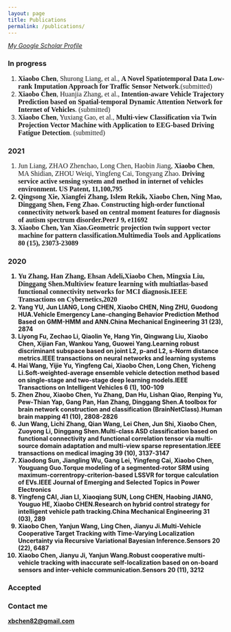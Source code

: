```yaml
---
layout: page
title: Publications
permalink: /publications/
---
```

*[My Google Scholar Profile](https://scholar.google.com/citations?user=F2sBN_oAAAAJ&hl=en&oi=sra)*

### In progress
1. **<font size=3 face="Times New Roman">Xiaobo Chen</font>**<font size=3 face="Times New Roman">, Shurong Liang, et al., </font>**<font size=3 face="Times New Roman">A Novel Spatiotemporal Data Low-rank Imputation Approach for Traffic Sensor Network</font>**<font size=3 face="Times New Roman">.(submitted)</font>  
2. **<font size=3 face="Times New Roman">Xiaobo Chen</font>**<font size=3 face="Times New Roman">, Huanjia Zhang, et al., </font>**<font size=3 face="Times New Roman">Intention-aware Vehicle Trajectory Prediction based on Spatial-temporal Dynamic Attention Network for Internet of Vehicles</font>**<font size=3 face="Times New Roman">. (submitted)</font>  
3. **<font size=3 face="Times New Roman">Xiaobo Chen</font>**<font size=3 face="Times New Roman">, Yuxiang Gao, et al., </font>**<font size=3 face="Times New Roman">Multi-view Classification via Twin Projection Vector Machine with Application to EEG-based Driving Fatigue Detection</font>**<font size=3 face="Times New Roman">. (submitted)</font>  


### 2021
1. <font size=3 face="Times New Roman">Jun Liang, ZHAO Zhenchao, Long Chen, Haobin Jiang, <b>Xiaobo Chen</b>, MA Shidian, ZHOU Weiqi, Yingfeng Cai, Tongyang Zhao. <b>Driving service active sensing system and method in internet of vehicles environment<b>. US Patent, 11,100,795</font>  
2. <font size=3 face="Times New Roman">Qingsong Xie, Xiangfei Zhang, Islem Rekik, <b>Xiaobo Chen</b>, Ning Mao, Dinggang Shen, Feng Zhao. <b>Constructing high-order functional connectivity network based on central moment features for diagnosis of autism spectrum disorder</b>.PeerJ 9, e11692</font>  
3. **<font size=3 face="Times New Roman">Xiaobo Chen</font>**<font size=3 face="Times New Roman">, Yan Xiao.</font>**<font size=3 face="Times New Roman">Geometric projection twin support vector machine for pattern classification</font>**<font size=3 face="Times New Roman">.Multimedia Tools and Applications 80 (15), 23073-23089</font>  

### 2020
1. <font size=3 face="Times New Roman">Yu Zhang, Han Zhang, Ehsan Adeli,</font>**<font size=3 face="Times New Roman">Xiaobo Chen</font>**<font size=3 face="Times New Roman">, Mingxia Liu, Dinggang Shen.</font>**<font size=3 face="Times New Roman">Multiview feature learning with multiatlas-based functional connectivity networks for MCI diagnosis</font>**<font size=3 face="Times New Roman">.IEEE Transactions on Cybernetics,2020</font>  
2. Yang YU, Jun LIANG, Long CHEN, **Xiaobo CHEN**, Ning ZHU, Guodong HUA.**Vehicle Emergency Lane-changing Behavior Prediction Method Based on GMM-HMM and ANN**.China Mechanical Engineering 31 (23), 2874
3. Liyong Fu, Zechao Li, Qiaolin Ye, Hang Yin, Qingwang Liu, **Xiaobo Chen**, Xijian Fan, Wankou Yang, Guowei Yang.**Learning robust discriminant subspace based on joint L2, p-and L2, s-Norm distance metrics**.IEEE transactions on neural networks and learning systems
4. Hai Wang, Yijie Yu, Yingfeng Cai, **Xiaobo Chen**, Long Chen, Yicheng Li.**Soft-weighted-average ensemble vehicle detection method based on single-stage and two-stage deep learning models**.IEEE Transactions on Intelligent Vehicles 6 (1), 100-109
5. Zhen Zhou, **Xiaobo Chen**, Yu Zhang, Dan Hu, Lishan Qiao, Renping Yu, Pew‐Thian Yap, Gang Pan, Han Zhang, Dinggang Shen.**A toolbox for brain network construction and classification (BrainNetClass)**.Human brain mapping 41 (10), 2808-2826
6. Jun Wang, Lichi Zhang, Qian Wang, Lei Chen, Jun Shi, Xiaobo Chen, Zuoyong Li, Dinggang Shen.**Multi-class ASD classification based on functional connectivity and functional correlation tensor via multi-source domain adaptation and multi-view sparse representation**.IEEE transactions on medical imaging 39 (10), 3137-3147
7. Xiaodong Sun, Jiangling Wu, Gang Lei, Yingfeng Cai, **Xiaobo Chen**, Youguang Guo.**Torque modeling of a segmented-rotor SRM using maximum-correntropy-criterion-based LSSVR for torque calculation of EVs**.IEEE Journal of Emerging and Selected Topics in Power Electronics
8. Yingfeng CAI, Jian LI, Xiaoqiang SUN, Long CHEN, Haobing JIANG, Youguo HE, **Xiaobo CHEN**.**Research on hybrid control strategy for intelligent vehicle path tracking**.China Mechanical Engineering 31 (03), 289
9. **Xiaobo Chen**, Yanjun Wang, Ling Chen, Jianyu Ji.**Multi-Vehicle Cooperative Target Tracking with Time-Varying Localization Uncertainty via Recursive Variational Bayesian Inference**.Sensors 20 (22), 6487
10. **Xiaobo Chen**, Jianyu Ji, Yanjun Wang.**Robust cooperative multi-vehicle tracking with inaccurate self-localization based on on-board sensors and inter-vehicle communication**.Sensors 20 (11), 3212

### Accepted


### Contact me

[xbchen82@gmail.com](mailto:xbchen82@gmail.com)